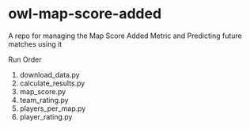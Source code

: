 # owl-map-score-added
A repo for managing the Map Score Added Metric and Predicting future matches using it

Run Order

1. download_data.py
2. calculate_results.py
3. map_score.py
4. team_rating.py
5. players_per_map.py
6. player_rating.py